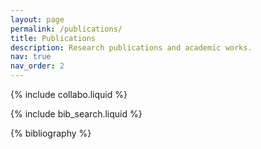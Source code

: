 ```yaml
---
layout: page
permalink: /publications/
title: Publications
description: Research publications and academic works.
nav: true
nav_order: 2
---
```


<!-- _pages/publications.md -->

<!-- Bibsearch Feature -->

{% include collabo.liquid %}

{% include bib_search.liquid %}

<div class="publications">
{% bibliography %}

</div>

